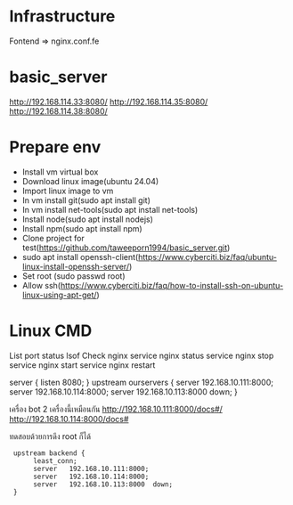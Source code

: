 # Infrastructure
Fontend => nginx.conf.fe

# basic_server
http://192.168.114.33:8080/
http://192.168.114.35:8080/
http://192.168.114.38:8080/

# Prepare env
- Install vm virtual box
- Download linux image(ubuntu 24.04)
- Import linux image to vm
- In vm install git(sudo apt install git)
- In vm install net-tools(sudo apt install net-tools)
- Install node(sudo apt install nodejs)
- Install npm(sudo apt install npm)
- Clone project for test(https://github.com/taweeporn1994/basic_server.git)
- sudo apt install openssh-client(https://www.cyberciti.biz/faq/ubuntu-linux-install-openssh-server/)
- Set root (sudo passwd root)
- Allow ssh(https://www.cyberciti.biz/faq/how-to-install-ssh-on-ubuntu-linux-using-apt-get/)

# Linux CMD
List port status
    lsof 
Check nginx
    service nginx status
    service nginx stop
    service nginx start
    service nginx restart


   server {
        listen 8080;
   }
   upstream ourservers {
        server   192.168.10.111:8000;
        server   192.168.10.114:8000;
        server   192.168.10.113:8000  down;
    }


เครื่อง bot 2 เครื่องนี้เหมือนกัน
http://192.168.10.111:8000/docs#/
http://192.168.10.114:8000/docs#

ทดสอบด้วยการดึง root ก็ได้

     upstream backend {
          least_conn;
          server   192.168.10.111:8000;
          server   192.168.10.114:8000;
          server   192.168.10.113:8000  down;
     }